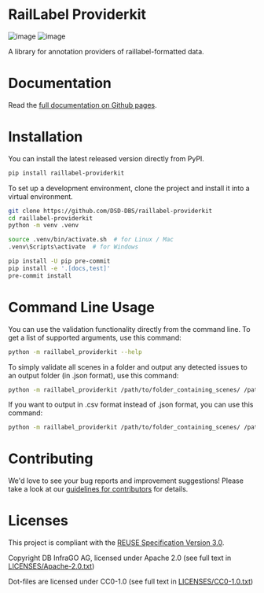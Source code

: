 <!--
 ~ Copyright DB InfraGO AG and contributors
 ~ SPDX-License-Identifier: Apache-2.0
 -->

# RailLabel Providerkit

<!-- prettier-ignore -->
![image](https://github.com/DSD-DBS/raillabel-providerkit/actions/workflows/build-test-publish.yml/badge.svg)
![image](https://github.com/DSD-DBS/raillabel-providerkit/actions/workflows/lint.yml/badge.svg)

A library for annotation providers of raillabel-formatted data.

# Documentation

<!-- prettier-ignore -->
Read the [full documentation on Github pages](https://dsd-dbs.github.io/raillabel-providerkit).

# Installation

You can install the latest released version directly from PyPI.

```zsh
pip install raillabel-providerkit
```

To set up a development environment, clone the project and install it into a
virtual environment.

```zsh
git clone https://github.com/DSD-DBS/raillabel-providerkit
cd raillabel-providerkit
python -m venv .venv

source .venv/bin/activate.sh  # for Linux / Mac
.venv\Scripts\activate  # for Windows

pip install -U pip pre-commit
pip install -e '.[docs,test]'
pre-commit install
```

# Command Line Usage

You can use the validation functionality directly from the command line. To get a list of supported arguments, use this command:

```zsh
python -m raillabel_providerkit --help
```

To simply validate all scenes in a folder and output any detected issues to an output folder (in .json format), use this command:

```zsh
python -m raillabel_providerkit /path/to/folder_containing_scenes/ /path/to/output_folder
```

If you want to output in .csv format instead of .json format, you can use this command:

```zsh
python -m raillabel_providerkit /path/to/folder_containing_scenes/ /path/to/output_folder --use-csv --no-json
```

# Contributing

We'd love to see your bug reports and improvement suggestions! Please take a
look at our [guidelines for contributors](CONTRIBUTING.md) for details.

# Licenses

This project is compliant with the
[REUSE Specification Version 3.0](https://git.fsfe.org/reuse/docs/src/commit/d173a27231a36e1a2a3af07421f5e557ae0fec46/spec.md).

Copyright DB InfraGO AG, licensed under Apache 2.0 (see full text in
[LICENSES/Apache-2.0.txt](LICENSES/Apache-2.0.txt))

Dot-files are licensed under CC0-1.0 (see full text in
[LICENSES/CC0-1.0.txt](LICENSES/CC0-1.0.txt))
